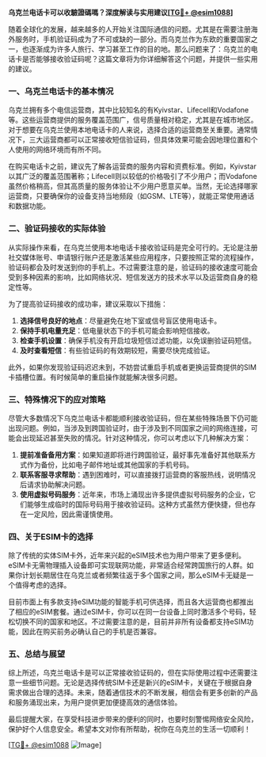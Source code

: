 **乌克兰电话卡可以收驗證碼嗎？深度解读与实用建议[[TG💪+ @esim1088](https://t.me/s/esim1088)]**

随着全球化的发展，越来越多的人开始关注国际通信的问题。尤其是在需要注册海外服务时，手机验证码成为了不可或缺的一部分。而乌克兰作为东欧的重要国家之一，也逐渐成为许多人旅行、学习甚至工作的目的地。那么问题来了：乌克兰的电话卡是否能够接收验证码呢？这篇文章将为你详细解答这个问题，并提供一些实用的建议。

### 一、乌克兰电话卡的基本情况

乌克兰拥有多个电信运营商，其中比较知名的有Kyivstar、Lifecell和Vodafone等。这些运营商提供的服务覆盖范围广，信号质量相对稳定，尤其是在城市地区。对于想要在乌克兰使用本地电话卡的人来说，选择合适的运营商至关重要。通常情况下，三大运营商都可以正常接收短信验证码，但具体效果可能会因地理位置和个人使用的网络环境而有所不同。

在购买电话卡之前，建议先了解各运营商的服务内容和资费标准。例如，Kyivstar以其广泛的覆盖范围著称；Lifecell则以较低的价格吸引了不少用户；而Vodafone虽然价格稍高，但其高质量的服务体验让不少用户愿意买单。当然，无论选择哪家运营商，只要确保你的设备支持当地频段（如GSM、LTE等），就能正常使用通话和数据功能。

### 二、验证码接收的实际体验

从实际操作来看，在乌克兰使用本地电话卡接收验证码是完全可行的。无论是注册社交媒体账号、申请银行账户还是激活某些应用程序，只要按照正常的流程操作，验证码都会及时发送到你的手机上。不过需要注意的是，验证码的接收速度可能会受到多种因素的影响，比如网络状况、短信发送方的技术水平以及运营商自身的稳定性等。

为了提高验证码接收的成功率，建议采取以下措施：
1. **选择信号良好的地点**：尽量避免在地下室或信号盲区使用电话卡。
2. **保持手机电量充足**：低电量状态下的手机可能会影响短信接收。
3. **检查手机设置**：确保手机没有开启垃圾短信过滤功能，以免误删验证码短信。
4. **及时查看短信**：有些验证码的有效期较短，需要尽快完成验证。

此外，如果你发现验证码迟迟未到，不妨尝试重启手机或者更换运营商提供的SIM卡插槽位置。有时候简单的重启操作就能解决很多问题。

### 三、特殊情况下的应对策略

尽管大多数情况下乌克兰电话卡都能顺利接收验证码，但在某些特殊场景下仍可能出现问题。例如，当涉及到跨国验证时，由于涉及到不同国家之间的网络连接，可能会出现延迟甚至失败的情况。针对这种情况，你可以考虑以下几种解决方案：

1. **提前准备备用方案**：如果知道即将进行跨国验证，最好事先准备好其他联系方式作为备份，比如电子邮件地址或其他国家的手机号码。
2. **联系客服寻求帮助**：遇到困难时，可以直接拨打运营商的客服热线，说明情况后请求协助解决问题。
3. **使用虚拟号码服务**：近年来，市场上涌现出许多提供虚拟号码服务的企业，它们能够生成临时的国际号码用于接收验证码。这种方式虽然方便快捷，但也存在一定风险，因此需谨慎使用。

### 四、关于ESIM卡的选择

除了传统的实体SIM卡外，近年来兴起的eSIM技术也为用户带来了更多便利。eSIM卡无需物理插入设备即可实现联网功能，非常适合经常跨国旅行的人群。如果你计划长期居住在乌克兰或者频繁往返于多个国家之间，那么eSIM卡无疑是一个值得考虑的选择。

目前市面上有多款支持eSIM功能的智能手机可供选择，而且各大运营商也都推出了相应的eSIM套餐。通过eSIM卡，你可以在同一台设备上同时激活多个号码，轻松切换不同的国家和地区。不过需要注意的是，目前并非所有设备都支持eSIM功能，因此在购买前务必确认自己的手机是否兼容。

### 五、总结与展望

综上所述，乌克兰电话卡是可以正常接收验证码的，但在实际使用过程中还需要注意一些细节问题。无论是选择传统SIM卡还是新兴的eSIM卡，关键在于根据自身需求做出合理的选择。未来，随着通信技术的不断发展，相信会有更多创新的产品和服务涌现出来，为用户提供更加便捷高效的通信体验。

最后提醒大家，在享受科技进步带来的便利的同时，也要时刻警惕网络安全风险，保护好个人信息安全。希望本文对你有所帮助，祝你在乌克兰的生活一切顺利！

[[TG💪+ @esim1088](https://t.me/s/esim1088) ![Image](https://i.postimg.cc/4NQfJmqS/Snipaste-2025-05-13-00-14-12.png)]